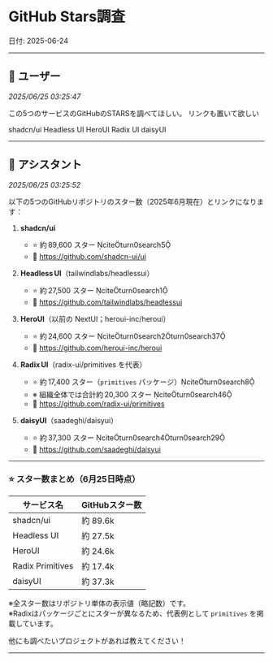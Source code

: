 # GitHub Stars調査

日付: 2025-06-24

---

## 👤 ユーザー
*2025/06/25 03:25:47*

この5つのサービスのGitHubのSTARSを調べてほしい。 リンクも置いて欲しい

shadcn/ui
Headless UI
HeroUI
Radix UI
daisyUI

---

## 🤖 アシスタント
*2025/06/25 03:25:52*

以下の5つのGitHubリポジトリのスター数（2025年6月現在）とリンクになります：

1. **shadcn/ui**  
   - ⭐ 約 89,600 スター citeturn0search5  
   - 🔗 https://github.com/shadcn-ui/ui

2. **Headless UI**（tailwindlabs/headlessui）  
   - ⭐ 約 27,500 スター citeturn0search1  
   - 🔗 https://github.com/tailwindlabs/headlessui

3. **HeroUI**（以前の NextUI；heroui-inc/heroui）  
   - ⭐ 約 24,600 スター citeturn0search2turn0search37  
   - 🔗 https://github.com/heroui-inc/heroui

4. **Radix UI**（radix-ui/primitives を代表）  
   - ⭐ 約 17,400 スター（`primitives` パッケージ）citeturn0search8  
   - ※ 組織全体では合計約 20,300 スター citeturn0search46  
   - 🔗 https://github.com/radix-ui/primitives

5. **daisyUI**（saadeghi/daisyui）  
   - ⭐ 約 37,300 スター citeturn0search4turn0search29  
   - 🔗 https://github.com/saadeghi/daisyui

---

### ⭐ スター数まとめ（6月25日時点）
| サービス名      | GitHubスター数 |
|----------------|----------------|
| shadcn/ui      | 約 89.6k       |
| Headless UI    | 約 27.5k       |
| HeroUI         | 約 24.6k       |
| Radix Primitives | 約 17.4k     |
| daisyUI        | 約 37.3k       |

※全スター数はリポジトリ単体の表示値（略記数）です。  
※Radixはパッケージごとにスターが異なるため、代表例として `primitives` を掲載しています。

他にも調べたいプロジェクトがあれば教えてください！

---
